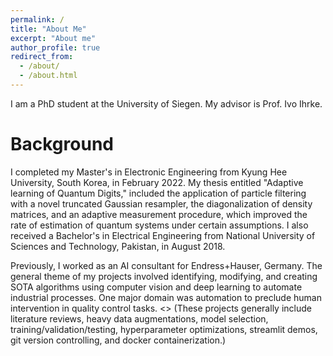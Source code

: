 ```yaml
---
permalink: /
title: "About Me"
excerpt: "About me"
author_profile: true
redirect_from: 
  - /about/
  - /about.html
---
```

I am a PhD student at the University of Siegen. My advisor is Prof. Ivo Ihrke. 

Background
==========

I completed my Master's in Electronic Engineering from Kyung Hee University, South Korea, in February 2022. My thesis entitled "Adaptive learning of Quantum Digits," included the application of particle filtering with a novel truncated Gaussian resampler, the diagonalization of density matrices, and an adaptive measurement procedure, which improved the rate of estimation of quantum systems under certain assumptions. I also received a Bachelor's in Electrical Engineering from National University of Sciences and Technology, Pakistan, in August 2018.

Previously, I worked as an AI consultant for Endress+Hauser, Germany. The general theme of my projects involved identifying, modifying, and creating SOTA algorithms using computer vision and deep learning to automate industrial processes. One major domain was automation to preclude human intervention in quality control tasks. 
<> (These projects generally include literature reviews, heavy data augmentations, model selection, training/validation/testing, hyperparameter optimizations, streamlit demos, git version controlling, and docker containerization.)
